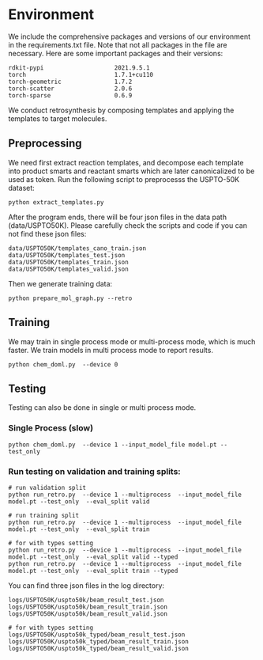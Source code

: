 # Environment
We include the comprehensive packages and versions of our environment in the requirements.txt file.
Note that not all packages in the file are necessary.
Here are some important packages and their versions:

```
rdkit-pypi                    2021.9.5.1
torch                         1.7.1+cu110
torch-geometric               1.7.2
torch-scatter                 2.0.6
torch-sparse                  0.6.9
```

We conduct retrosynthesis by composing templates and applying the templates to target molecules.


## Preprocessing
We need first extract reaction templates, and decompose each template into 
product smarts and reactant smarts which are later canonicalized to be used
as token. Run the following script to preprocesss the USPTO-50K dataset:
```
python extract_templates.py   
```

After the program ends, there will be four json files in the data path 
(data/USPTO50K). Please carefully check the scripts and code if you 
can not find these json files:
```
data/USPTO50K/templates_cano_train.json
data/USPTO50K/templates_test.json
data/USPTO50K/templates_train.json
data/USPTO50K/templates_valid.json
```

Then we generate training data:
```
python prepare_mol_graph.py --retro   
```


## Training

We may train in single process mode or multi-process mode, which is much faster. We train models in multi process mode to report results.

```
python chem_doml.py  --device 0
```

## Testing
Testing can also be done in single or multi process mode.

### Single Process (slow)

```
python chem_doml.py  --device 1 --input_model_file model.pt --test_only
```


### Run testing on validation and training splits:
```
# run validation split
python run_retro.py  --device 1 --multiprocess  --input_model_file model.pt --test_only  --eval_split valid 

# run training split
python run_retro.py  --device 1 --multiprocess  --input_model_file model.pt --test_only  --eval_split train

# for with types setting
python run_retro.py  --device 1 --multiprocess  --input_model_file model.pt --test_only  --eval_split valid --typed 
python run_retro.py  --device 1 --multiprocess  --input_model_file model.pt --test_only  --eval_split train --typed
```

You can find three json files in the log directory:
```
logs/USPTO50K/uspto50k/beam_result_test.json
logs/USPTO50K/uspto50k/beam_result_train.json
logs/USPTO50K/uspto50k/beam_result_valid.json

# for with types setting
logs/USPTO50K/uspto50k_typed/beam_result_test.json
logs/USPTO50K/uspto50k_typed/beam_result_train.json
logs/USPTO50K/uspto50k_typed/beam_result_valid.json
```


